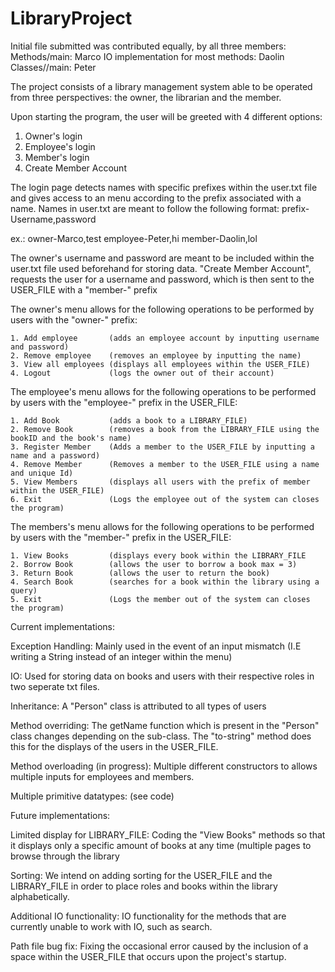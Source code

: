 # LibraryProject

Initial file submitted was contributed equally, by all three members:
Methods/main: Marco
IO implementation for most methods: Daolin
Classes//main: Peter

The project consists of a library management system
able to be operated from three perspectives: the owner,
the librarian and the member.

Upon starting the program, the user will be greeted with
4 different options:
  1. Owner's login
  2. Employee's login
  3. Member's login
  4. Create Member Account

The login page detects names with specific prefixes within
the user.txt file and gives access to an menu according
to the prefix associated with a name.
Names in user.txt are meant to follow the following format:
prefix-Username,password 

 ex.:
    owner-Marco,test
    employee-Peter,hi
    member-Daolin,lol

The owner's username and password are meant to be included
within the user.txt file used beforehand for storing data.
"Create Member Account", requests the user for a username
and password, which is then sent to the USER_FILE with a
"member-" prefix

The owner's menu allows for the following operations to be
performed by users with the "owner-" prefix: 

    1. Add employee       (adds an employee account by inputting username and password)
    2. Remove employee    (removes an employee by inputting the name)
    3. View all employees (displays all employees within the USER_FILE)
    4. Logout             (logs the owner out of their account)


The employee's menu allows for the following operations to be
performed by users with the "employee-" prefix in the USER_FILE:

    1. Add Book           (adds a book to a LIBRARY_FILE)
    2. Remove Book        (removes a book from the LIBRARY_FILE using the bookID and the book's name)
    3. Register Member    (Adds a member to the USER_FILE by inputting a name and a password)
    4. Remove Member      (Removes a member to the USER_FILE using a name and unique Id)
    5. View Members       (displays all users with the prefix of member within the USER_FILE)
    6. Exit               (Logs the employee out of the system can closes the program)

The members's menu allows for the following operations to be
performed by users with the "member-" prefix in the USER_FILE:

    1. View Books         (displays every book within the LIBRARY_FILE
    2. Borrow Book        (allows the user to borrow a book max = 3)
    3. Return Book        (allows the user to return the book)
    4. Search Book        (searches for a book within the library using a query)
    5. Exit               (Logs the member out of the system can closes the program)




Current implementations:

  Exception Handling:
      Mainly used in the event of an input mismatch (I.E writing a String
      instead of an integer within the menu)
      
  IO:
      Used for storing data on books and users with their respective roles
      in two seperate txt files.
      
  Inheritance:
      A "Person" class is attributed to all types of users
  
  Method overriding:
      The getName function which is present in the "Person" class changes
      depending on the sub-class. The "to-string" method does this for
      the displays of the users in the USER_FILE.
      
 Method overloading (in progress):
     Multiple different constructors to allows multiple inputs for employees
     and members.
     
 Multiple primitive datatypes:
     (see code)
     
 
Future implementations:

  Limited display for LIBRARY_FILE:
      Coding the "View Books" methods so that it displays only a specific
      amount of books at any time (multiple pages to browse through the
      library
      
  Sorting:
      We intend on adding sorting for the USER_FILE and the LIBRARY_FILE
      in order to place roles and books within the library alphabetically.
      
 Additional IO functionality:
      IO functionality for the methods that are currently unable to work
      with IO, such as search.
      
 Path file bug fix:
      Fixing the occasional error caused by the inclusion of a space within
      the USER_FILE that occurs upon the project's startup.
